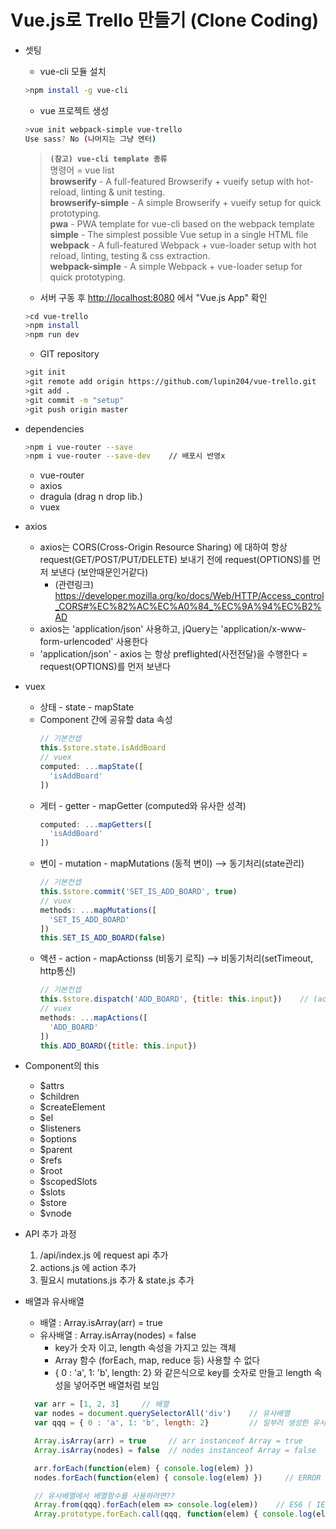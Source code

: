 # Vue.js로 Trello 만들기 (Clone Coding)

- 셋팅
  - vue-cli 모듈 설치
  ```sh
  >npm install -g vue-cli
  ```
  - vue 프로젝트 생성
  ```sh
  >vue init webpack-simple vue-trello
  Use sass? No (나머지는 그냥 엔터)
  ```
  >**`(참고) vue-cli template 종류`**<br>
  명령어 = vue list<br>
    <b>browserify</b> - A full-featured Browserify + vueify setup with hot-reload, linting & unit testing.<br>
    <b>browserify-simple</b> - A simple Browserify + vueify setup for quick prototyping.<br>
    <b>pwa</b> - PWA template for vue-cli based on the webpack template<br>
    <b>simple</b> - The simplest possible Vue setup in a single HTML file<br>
    <b>webpack</b> - A full-featured Webpack + vue-loader setup with hot reload, linting, testing & css extraction.<br>
    <b>webpack-simple</b> - A simple Webpack + vue-loader setup for quick prototyping.<br>


  - 서버 구동 후 <http://localhost:8080> 에서 "Vue.js App" 확인
  ```sh
  >cd vue-trello
  >npm install
  >npm run dev
  ```
  - GIT repository
  ```sh
  >git init
  >git remote add origin https://github.com/lupin204/vue-trello.git
  >git add .
  >git commit -m "setup"
  >git push origin master
  ```

- dependencies
  ```sh
  >npm i vue-router --save
  >npm i vue-router --save-dev    // 배포시 반영x
  ```
  - vue-router
  - axios
  - dragula   (drag n drop lib.)
  - vuex

- axios
  - axios는 CORS(Cross-Origin Resource Sharing) 에 대하여 
  항상 request(GET/POST/PUT/DELETE) 보내기 전에 request(OPTIONS)를 먼저 보낸다 (보안때문인거같다)
    - (관련링크) https://developer.mozilla.org/ko/docs/Web/HTTP/Access_control_CORS#%EC%82%AC%EC%A0%84_%EC%9A%94%EC%B2%AD
  - axios는 'application/json' 사용하고, jQuery는 'application/x-www-form-urlencoded' 사용한다
  - 'application/json' - axios 는 항상 preflighted(사전전달)을 수행한다 = request(OPTIONS)를 먼저 보낸다

- vuex
  - 상태  -  state  -  mapState
  - Component 간에 공유할 data 속성
    ```js
    // 기본컨셉
    this.$store.state.isAddBoard
    // vuex
    computed: ...mapState([
      'isAddBoard'
    ])
    ```
  - 게터  -  getter  -  mapGetter  (computed와 유사한 성격)
    ```js
    computed: ...mapGetters([
      'isAddBoard'
    ])
    ```
  - 변이  -  mutation  -  mapMutations  (동적 변이) --> 동기처리(state관리)
    ```js
    // 기본컨셉
    this.$store.commit('SET_IS_ADD_BOARD', true)
    // vuex
    methods: ...mapMutations([
      'SET_IS_ADD_BOARD'
    ])
    this.SET_IS_ADD_BOARD(false)
    ```
  - 액션  -  action  -  mapActionss  (비동기 로직) --> 비동기처리(setTimeout, http통신)
    ```js
    // 기본컨셉
    this.$store.dispatch('ADD_BOARD', {title: this.input})    // (action함수, {payload})
    // vuex
    methods: ...mapActions([
      'ADD_BOARD'
    ])
    this.ADD_BOARD({title: this.input})
    ```
- Component의 this
  - $attrs
  - $children
  - $createElement
  - $el
  - $listeners
  - $options
  - $parent
  - $refs
  - $root
  - $scopedSlots
  - $slots
  - $store
  - $vnode

- API 추가 과정
  1. /api/index.js 에 request api 추가
  2. actions.js 에 action 추가
  3. 필요시 mutations.js 추가 & state.js 추가


- 배열과 유사배열
  - 배열  :  Array.isArray(arr) = true
  - 유사배열  :  Array.isArray(nodes) = false
    - key가 숫자 이고, length 속성을 가지고 있는 객체
    - Array 함수 (forEach, map, reduce 등) 사용할 수 없다
    - { 0 : 'a', 1: 'b', length: 2} 와 같은식으로 key를 숫자로 만들고 length 속성을 넣어주면 배열처럼 보임
  ```js
    var arr = [1, 2, 3]     // 배열 
    var nodes = document.querySelectorAll('div')    // 유사배열
    var qqq = { 0 : 'a', 1: 'b', length: 2}         // 일부러 생성한 유사배열

    Array.isArray(arr) = true     // arr instanceof Array = true
    Array.isArray(nodes) = false  // nodes instanceof Array = false

    arr.forEach(function(elem) { console.log(elem) })
    nodes.forEach(function(elem) { console.log(elem) })     // ERROR !!

    // 유사배열에서 배열함수를 사용하려면??
    Array.from(qqq).forEach(elem => console.log(elem))    // ES6 ( IE x <-- Array.from() )
    Array.prototype.forEach.call(qqq, function(elem) { console.log(elem) })   // ES5
  ```